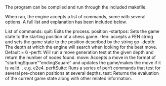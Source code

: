 The program can be compiled and run through the included makefile.


When ran, the engine accepts a list of commands, some with several options. A full list and explanation has been included below.

List of commands:
quit: Exits the process.
position
    -startpos: Sets the game state to the starting position of a chess game.
    -fen: accepts a FEN string and sets the game state to the position described by the string
go
    -depth: The depth at which the engine will search when looking for the best move. Default = 6
    -perft: Will run a move generation test at the given depth and return the number of nodes found. 
move: Accepts a move in the format of "startingSquare""endingSquare" and updates the game/makes the move if it is valid. . e.g. e2e4.
perftSuite: Runs a series of perft commands that test for several pre-chosen positions at several depths.
test: Returns the evaluation of the current game state along with other related information. 

